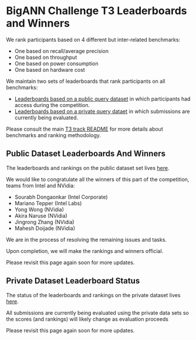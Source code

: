 
# BigANN Challenge T3 Leaderboards and Winners

We rank participants based on 4 different but inter-related benchmarks:
* One based on recall/average precision
* One based on throughput
* One based on power consumption
* One based on hardware cost

We maintain two sets of leaderboards that rank participants on all benchmarks:
* [Leaderboards based on a public query dataset](LEADERBOARDS_PUBLIC.md) in which participants had access during the competition.
* [Leaderboards based on a private query dataet](LEADERBOARDS_PRIVATE.md) in which submissions are currently being evaluated.

Please consult the main [T3 track README](README.md) for more details about benchmarks and ranking methodology.

## Public Dataset Leaderboards And Winners

The leaderboards and rankings on the public dataset set lives [here](LEADERBOARDS_PUBLIC.md).

We would like to congratulate all the winners of this part of the competition, teams from Intel and NVidia:
* Sourabh Dongaonkar (Intel Corporate)
* Mariano Tepper (Intel Labs)
* Yong Wong (NVidia)
* Akira Naruse (NVidia)
* Jingrong Zhang (NVidia)
* Mahesh Doijade (NVidia)

We are in the process of resolving the remaining issues and tasks.  

Upon completion, we will make the rankings and winners official.  

Please revisit this page again soon for more updates.

## Private Dataset Leaderboard Status

The status of the leaderboards and rankings on the private dataset lives [here](LEADERBOARDS_PRIVATE.md).

All submissions are currently being evaluated using the private data sets so the scores (and rankings) will likely change as evaluation proceeds  

Please revisit this page again soon for more updates.

